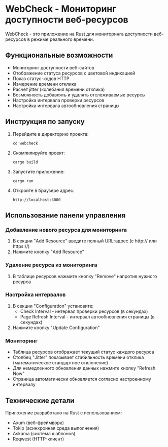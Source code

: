 # WebCheck - Мониторинг доступности веб-ресурсов

WebCheck - это приложение на Rust для мониторинга доступности веб-ресурсов в режиме реального времени.

## Функциональные возможности

- Мониторинг доступности веб-сайтов
- Отображение статуса ресурсов с цветовой индикацией
- Показ статус-кодов HTTP
- Измерение времени отклика
- Расчет jitter (колебания времени отклика)
- Возможность добавлять и удалять отслеживаемые ресурсы
- Настройка интервала проверки ресурсов
- Настройка интервала автообновления страницы

## Инструкция по запуску

1. Перейдите в директорию проекта:
   ```
   cd webcheck
   ```

2. Скомпилируйте проект:
   ```
   cargo build
   ```

3. Запустите приложение:
   ```
   cargo run
   ```

4. Откройте в браузере адрес:
   ```
   http://localhost:3000
   ```

## Использование панели управления

### Добавление нового ресурса для мониторинга
1. В секции "Add Resource" введите полный URL-адрес (с http:// или https://)
2. Нажмите кнопку "Add Resource"

### Удаление ресурса из мониторинга
1. В таблице ресурсов нажмите кнопку "Remove" напротив нужного ресурса

### Настройка интервалов
1. В секции "Configuration" установите:
   - Check Interval - интервал проверки ресурсов (в секундах)
   - Page Refresh Interval - интервал автообновления страницы (в секундах)
2. Нажмите кнопку "Update Configuration"

### Мониторинг
- Таблица ресурсов отображает текущий статус каждого ресурса
- Столбец "Jitter" показывает стабильность времени отклика (математическое стандартное отклонение)
- Для немедленного обновления данных нажмите кнопку "Refresh Now"
- Страница автоматически обновляется согласно настроенному интервалу

## Технические детали

Приложение разработано на Rust с использованием:
- Axum (веб-фреймворк)
- Tokio (асинхронная среда выполнения)
- Askama (система шаблонов)
- Reqwest (HTTP-клиент)
